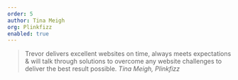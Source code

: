 ```yaml
---
order: 5
author: Tina Meigh
org: Plinkfizz
enabled: true
---
```

> Trevor delivers excellent websites on time, always meets expectations & will talk through solutions
to overcome any website challenges to deliver the best result possible.
<cite class="vcard fn"><span class="fn author">Tina Meigh</span>, <span class="org">Plinkfizz</span></cite>
